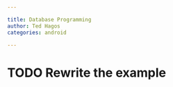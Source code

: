 ```yaml
---

title: Database Programming
author: Ted Hagos
categories: android

---
```


# TODO Rewrite the example

